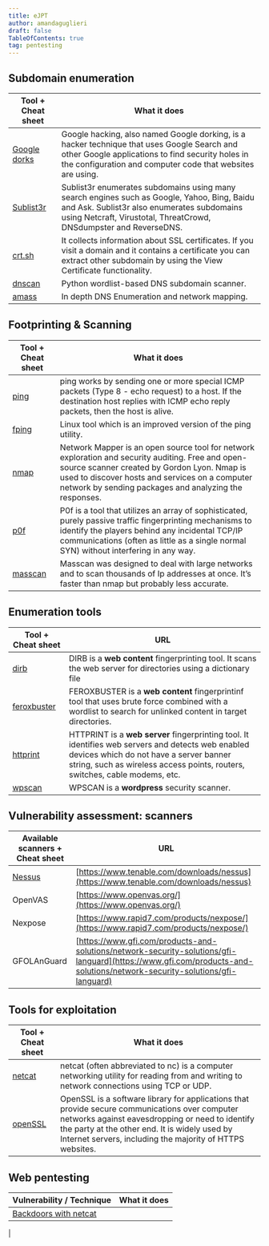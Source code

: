 ```yaml
---
title: eJPT
author: amandaguglieri
draft: false
TableOfContents: true
tag: pentesting 
---
```


## Subdomain enumeration

| Tool + Cheat sheet | What it does |
| ---- | ----------- |
| [Google dorks](google-dorks.md) | Google hacking, also named Google dorking, is a hacker technique that uses Google Search and other Google applications to find security holes in the configuration and computer code that websites are using. |
| [Sublist3r](sublist3r.md) | Sublist3r enumerates subdomains using many search engines such as Google, Yahoo, Bing, Baidu and Ask. Sublist3r also enumerates subdomains using Netcraft, Virustotal, ThreatCrowd, DNSdumpster and ReverseDNS.   |
| [crt.sh](ctr.md) | It collects information about SSL certificates. If you visit a domain and it contains a certificate you can extract other subdomain by using the View Certificate functionality. |
| [dnscan](dnscan.md) | Python wordlist-based DNS subdomain scanner. |
| [amass](amass.md) | In depth DNS Enumeration and network mapping.  |



## Footprinting & Scanning

| Tool + Cheat sheet | What it does |
| ---- | ----------- |
| [ping](ping.md) | ping works by sending one or more special ICMP packets (Type 8 - echo request) to a host. If the destination host replies with ICMP echo reply packets, then the host is alive. |
| [fping](fping.md) | Linux tool which is an improved version of the ping utility. |
| [nmap](nmap.md) | Network Mapper is an open source tool for network exploration and security auditing. Free and open-source scanner created by Gordon Lyon. Nmap is used to discover hosts and services on a computer network by sending packages and analyzing the responses.|
| [p0f](p0f) | P0f is a tool that utilizes an array of sophisticated, purely passive traffic fingerprinting mechanisms to identify the players behind any incidental TCP/IP communications (often as little as a single normal SYN) without interfering in any way. |
| [masscan](masscan.md) |  Masscan was designed to deal with large networks and to scan thousands of Ip addresses at once. It’s faster than nmap but probably less accurate. |


## Enumeration tools 

|  Tool + Cheat sheet | URL | 
| ------------------ | --- |
| [dirb](dirb.md) | DIRB is a **web content** fingerprinting tool. It scans the web server for directories using a dictionary file | 
| [feroxbuster](feroxbuster.md) | FEROXBUSTER is a **web content** fingerprintinf tool that uses brute force combined with a wordlist to search for unlinked content in target directories. |
| [httprint](httprint.md) | HTTPRINT is a **web server** fingerprinting tool. It identifies web servers and detects web enabled devices which do not have a server banner string, such as wireless access points, routers, switches, cable modems, etc. | 
| [wpscan](wpscan.md) | WPSCAN is a **wordpress** security scanner. | 


## Vulnerability assessment: scanners

| Available scanners + Cheat sheet | URL | 
| ------------------ | --- |
| [Nessus](nessus.md) | [https://www.tenable.com/downloads/nessus](https://www.tenable.com/downloads/nessus) |  
| OpenVAS | [https://www.openvas.org/](https://www.openvas.org/) | 
| Nexpose | [https://www.rapid7.com/products/nexpose/](https://www.rapid7.com/products/nexpose/) | 
| GFOLAnGuard | [https://www.gfi.com/products-and-solutions/network-security-solutions/gfi-languard](https://www.gfi.com/products-and-solutions/network-security-solutions/gfi-languard) |



## Tools for exploitation

| Tool + Cheat sheet | What it does |
| ------------------ | ------------ |
| [netcat](netcat.md) | netcat (often abbreviated to nc) is a computer networking utility for reading from and writing to network connections using TCP or UDP. |
| [openSSL](openssl.md) | OpenSSL is a software library for applications that provide secure communications over computer networks against eavesdropping or need to identify the party at the other end. It is widely used by Internet servers, including the majority of HTTPS websites. |


## Web pentesting

| Vulnerability / Technique | What it does |
| ------------------ | ------------ |
| [Backdoors with netcat](netcat.md) |   |
| 






